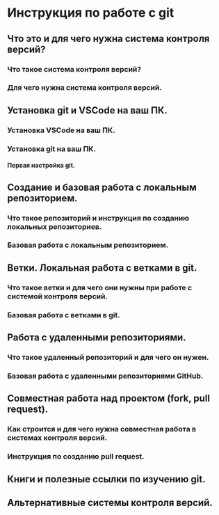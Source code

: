 # Инструкция по работе с git

## Что это и для чего нужна система контроля версий?

### Что такое система контроля версий?

### Для чего нужна система контроля версий.

## Установка git и VSCode на ваш ПК.

### Установка VSCode на ваш ПК.

### Установка git на ваш ПК.

#### Первая настройка git.

## Создание и базовая работа с локальным репозиторием.

### Что такое репозиторий и инструкция по созданию локальных репозиториев.

### Базовая работа с локальным репозиторием.

## Ветки. Локальная работа с ветками в git.

### Что такое ветки и для чего они нужны при работе с системой контроля версий.

### Базовая работа с ветками в git.

## Работа с удаленными репозиториями.

### Что такое удаленный репозиторий и для чего он нужен.

### Базовая работа с удаленными репозиториями GitHub.

## Совместная работа над проектом (fork, pull request).

### Как строится и для чего нужна совместная работа в системах контроля версий.

### Инструкция по созданию pull request.

## Книги и полезные ссылки по изучению git.

## Альтернативные системы контроля версий.
